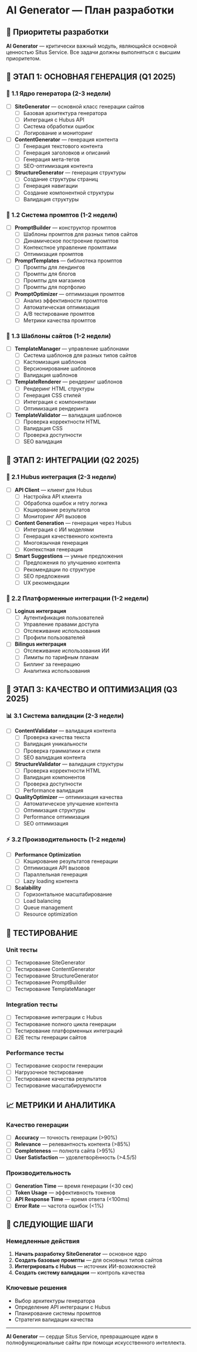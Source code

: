 # AI Generator — План разработки

## 🎯 Приоритеты разработки

**AI Generator** — критически важный модуль, являющийся основной ценностью Situs Service. Все задачи должны выполняться с высшим приоритетом.

## 🚀 ЭТАП 1: ОСНОВНАЯ ГЕНЕРАЦИЯ (Q1 2025)

### 🔧 1.1 Ядро генератора (2-3 недели)
- [ ] **SiteGenerator** — основной класс генерации сайтов
  - [ ] Базовая архитектура генератора
  - [ ] Интеграция с Hubus API
  - [ ] Система обработки ошибок
  - [ ] Логирование и мониторинг

- [ ] **ContentGenerator** — генерация контента
  - [ ] Генерация текстового контента
  - [ ] Генерация заголовков и описаний
  - [ ] Генерация мета-тегов
  - [ ] SEO-оптимизация контента

- [ ] **StructureGenerator** — генерация структуры
  - [ ] Создание структуры страниц
  - [ ] Генерация навигации
  - [ ] Создание компонентной структуры
  - [ ] Валидация структуры

### 📝 1.2 Система промптов (1-2 недели)
- [ ] **PromptBuilder** — конструктор промптов
  - [ ] Шаблоны промптов для разных типов сайтов
  - [ ] Динамическое построение промптов
  - [ ] Контекстное управление промптами
  - [ ] Оптимизация промптов

- [ ] **PromptTemplates** — библиотека промптов
  - [ ] Промпты для лендингов
  - [ ] Промпты для блогов
  - [ ] Промпты для магазинов
  - [ ] Промпты для портфолио

- [ ] **PromptOptimizer** — оптимизация промптов
  - [ ] Анализ эффективности промптов
  - [ ] Автоматическая оптимизация
  - [ ] A/B тестирование промптов
  - [ ] Метрики качества промптов

### 🎨 1.3 Шаблоны сайтов (1-2 недели)
- [ ] **TemplateManager** — управление шаблонами
  - [ ] Система шаблонов для разных типов сайтов
  - [ ] Кастомизация шаблонов
  - [ ] Версионирование шаблонов
  - [ ] Валидация шаблонов

- [ ] **TemplateRenderer** — рендеринг шаблонов
  - [ ] Рендеринг HTML структуры
  - [ ] Генерация CSS стилей
  - [ ] Интеграция с компонентами
  - [ ] Оптимизация рендеринга

- [ ] **TemplateValidator** — валидация шаблонов
  - [ ] Проверка корректности HTML
  - [ ] Валидация CSS
  - [ ] Проверка доступности
  - [ ] SEO валидация

## 🔗 ЭТАП 2: ИНТЕГРАЦИИ (Q2 2025)

### 🤖 2.1 Hubus интеграция (2-3 недели)
- [ ] **API Client** — клиент для Hubus
  - [ ] Настройка API клиента
  - [ ] Обработка ошибок и retry логика
  - [ ] Кэширование результатов
  - [ ] Мониторинг API вызовов

- [ ] **Content Generation** — генерация через Hubus
  - [ ] Интеграция с ИИ моделями
  - [ ] Генерация качественного контента
  - [ ] Многоязычная генерация
  - [ ] Контекстная генерация

- [ ] **Smart Suggestions** — умные предложения
  - [ ] Предложения по улучшению контента
  - [ ] Рекомендации по структуре
  - [ ] SEO предложения
  - [ ] UX рекомендации

### 🔐 2.2 Платформенные интеграции (1-2 недели)
- [ ] **Loginus интеграция**
  - [ ] Аутентификация пользователей
  - [ ] Управление правами доступа
  - [ ] Отслеживание использования
  - [ ] Профили пользователей

- [ ] **Bilingus интеграция**
  - [ ] Отслеживание использования ИИ
  - [ ] Лимиты по тарифным планам
  - [ ] Биллинг за генерацию
  - [ ] Аналитика использования

## 🧪 ЭТАП 3: КАЧЕСТВО И ОПТИМИЗАЦИЯ (Q3 2025)

### 📊 3.1 Система валидации (2-3 недели)
- [ ] **ContentValidator** — валидация контента
  - [ ] Проверка качества текста
  - [ ] Валидация уникальности
  - [ ] Проверка грамматики и стиля
  - [ ] SEO валидация контента

- [ ] **StructureValidator** — валидация структуры
  - [ ] Проверка корректности HTML
  - [ ] Валидация компонентов
  - [ ] Проверка доступности
  - [ ] Performance валидация

- [ ] **QualityOptimizer** — оптимизация качества
  - [ ] Автоматическое улучшение контента
  - [ ] Оптимизация структуры
  - [ ] Performance оптимизация
  - [ ] SEO оптимизация

### ⚡ 3.2 Производительность (1-2 недели)
- [ ] **Performance Optimization**
  - [ ] Кэширование результатов генерации
  - [ ] Оптимизация API вызовов
  - [ ] Параллельная генерация
  - [ ] Lazy loading контента

- [ ] **Scalability**
  - [ ] Горизонтальное масштабирование
  - [ ] Load balancing
  - [ ] Queue management
  - [ ] Resource optimization

## 🧪 ТЕСТИРОВАНИЕ

### Unit тесты
- [ ] Тестирование SiteGenerator
- [ ] Тестирование ContentGenerator
- [ ] Тестирование StructureGenerator
- [ ] Тестирование PromptBuilder
- [ ] Тестирование TemplateManager

### Integration тесты
- [ ] Тестирование интеграции с Hubus
- [ ] Тестирование полного цикла генерации
- [ ] Тестирование платформенных интеграций
- [ ] E2E тесты генерации сайтов

### Performance тесты
- [ ] Тестирование скорости генерации
- [ ] Нагрузочное тестирование
- [ ] Тестирование качества результатов
- [ ] Тестирование масштабируемости

## 📈 МЕТРИКИ И АНАЛИТИКА

### Качество генерации
- [ ] **Accuracy** — точность генерации (>90%)
- [ ] **Relevance** — релевантность контента (>85%)
- [ ] **Completeness** — полнота сайта (>95%)
- [ ] **User Satisfaction** — удовлетворённость (>4.5/5)

### Производительность
- [ ] **Generation Time** — время генерации (<30 сек)
- [ ] **Token Usage** — эффективность токенов
- [ ] **API Response Time** — время ответа (<100ms)
- [ ] **Error Rate** — частота ошибок (<1%)

## 🚀 СЛЕДУЮЩИЕ ШАГИ

### Немедленные действия
1. **Начать разработку SiteGenerator** — основное ядро
2. **Создать базовые промпты** — для основных типов сайтов
3. **Интегрировать с Hubus** — источник ИИ-возможностей
4. **Создать систему валидации** — контроль качества

### Ключевые решения
- Выбор архитектуры генератора
- Определение API интеграции с Hubus
- Планирование системы промптов
- Стратегия валидации качества

---

**AI Generator** — сердце Situs Service, превращающее идеи в полнофункциональные сайты при помощи искусственного интеллекта. 